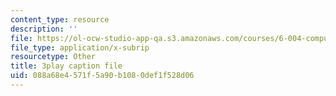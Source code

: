 ```yaml
---
content_type: resource
description: ''
file: https://ol-ocw-studio-app-qa.s3.amazonaws.com/courses/6-004-computation-structures-spring-2017/088a68e4571f5a90b1080def1f528d06_ZUWb9HHXGHM.vtt
file_type: application/x-subrip
resourcetype: Other
title: 3play caption file
uid: 088a68e4-571f-5a90-b108-0def1f528d06
---
```

